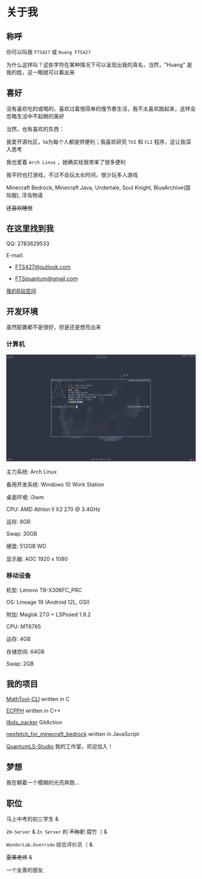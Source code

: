 # 关于我

## 称呼

你可以叫我 `FTS427` 或 `Huang FTS427`

为什么这样叫？这些字符在某种情况下可以呈现出我的真名，当然，"Huang" 是我的姓，这一眼就可以看出来

## 喜好

没有喜欢吃的或喝的，喜欢过着很简单的慢节奏生活，我不太喜欢跑起来，这样会忽略生活中不起眼的美好

当然，也有喜欢的东西：

我爱开源社区，ta为每个人都提供便利；我喜欢研究 `TUI` 和 `CLI` 程序，这让我深入思考

我也爱着 `Arch Linux` ，她确实给我带来了很多便利

我平时也打游戏，不过不会玩太长时间，很少玩多人游戏

Minecraft Bedrock, Minecraft Java, Undertale, Soul Knight, BlueArchive(国际服), 浮岛物语

~~还喜欢睡觉~~

## 在这里找到我

QQ: 2783629533

E-mail:

- <FTS427@outlook.com>

- <FTSquantum@gmail.com>

[我的B站空间](https://space.bilibili.com/1978537245?spm_id_from=333.1007.0.0)

## 开发环境

虽然配置都不是很好，但是还是想亮出来

### 计算机

![screenshot](assets/my_computer_amd.png)

主力系统: Arch Linux

备用开发系统: Windows 10 Work Station

桌面环境: i3wm

CPU: AMD Athlon II X2 270 @ 3.4GHz

运存: 8GB

Swap: 30GB

硬盘: 512GB WD

显示器: AOC 1920 x 1080

### 移动设备

机型: Lenovo TB-X306FC_PRC

OS: Lineage 19 (Android 12L, GSI)

附加: Magisk 27.0 + LSPosed 1.9.2

CPU: MT6765

运存: 4GB

存储空间: 64GB

Swap: 2GB

## 我的项目

[MathTool-CLI](https://github.com/QuantumLS-Studio/MathTool-CLI) written in C

[ECPPH](https://github.com/QuantumLS-Studio/ECPPH) written in C++

[llbds_packer](https://github.com/FTS427/llbds_packer) GitAction

[neofetch_for_minecraft_bedrock](https://github.com/FTS427/neofetch_for_minecraft_bedrock) written in JavaScript

[QuantumLS-Studio](https://github.com/QuantumLS-Studio) 我的工作室，欢迎加入！

## 梦想

我在朝着一个模糊的光亮奔跑...

## 职位

马上中考的初三学生 &

`ZH-Server` & `Zn Server` 的 ~~不称职~~ 腐竹（ &

`WonderLab.Override` 综合评价员（ &

~~夏莱老师~~ &

一个友善的朋友
